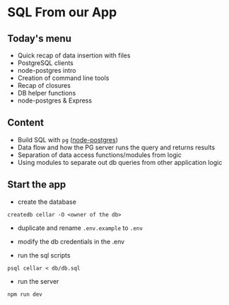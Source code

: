 # SQL From our App

## Today's menu

- Quick recap of data insertion with files
- PostgreSQL clients
- node-postgres intro
- Creation of command line tools
- Recap of closures
- DB helper functions
- node-postgres & Express


## Content

- Build SQL with `pg` ([node-postgres](https://node-postgres.com/))
- Data flow and how the PG server runs the query and returns results
- Separation of data access functions/modules from logic
- Using modules to separate out db queries from other application logic

## Start the app

- create the database

`createdb cellar -O <owner of the db>`

- duplicate and rename `.env.example` to `.env`
- modify the db credentials in the .env

- run the sql scripts

`psql cellar < db/db.sql`

- run the server

`npm run dev`
